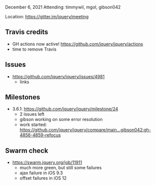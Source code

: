 December 6, 2021
Attending: timmywil, mgol, gibson042

Location: https://gitter.im/jquery/meeting

## Travis credits
* GH actions now active! https://github.com/jquery/jquery/actions 
* time to remove Travis

## Issues
* https://github.com/jquery/jquery/issues/4981
	- links

## Milestones
* 3.6.1: https://github.com/jquery/jquery/milestone/24
	- 2 issues left
	- gibson working on some error resolution
	- work started: https://github.com/jquery/jquery/compare/main...gibson042:gh-4856-4859-refocus 

## Swarm check
* https://swarm.jquery.org/job/11911 
	- much more green, but still some failures
	- ajax failure in iOS 9.3
	- offset failures in iOS 12
